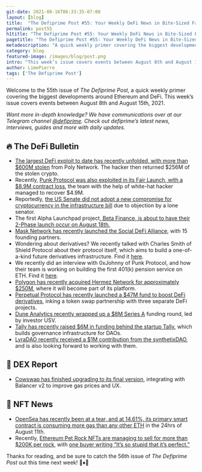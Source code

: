 ```yaml
---
git-date: 2021-08-16T06:33:35-07:00
layout: [blog]
title:  "The Defiprime Post #55: Your Weekly DeFi News in Bite-Sized Fashion"
permalink: post55
h1title: "The Defiprime Post #55: Your Weekly DeFi News in Bite-Sized Fashion"
pagetitle: "The Defiprime Post #55: Your Weekly DeFi News in Bite-Sized Fashion"
metadescription: "A quick weekly primer covering the biggest developments around Ethereum and DeFi. This week’s issue covers events between August 8th and August 15th, 2021"
category: blog
featured-image: /images/blog/post.png
intro: "This week’s issue covers events between August 8th and August 15th, 2021"
author: LimePierre
tags: ['The Defiprime Post']
---
```


Welcome to the 55th issue of _The Defiprime Post_, a quick weekly primer covering the biggest developments around Ethereum and DeFi. This week’s issue covers events between August 8th and August 15th, 2021.

_Want more in-depth knowledge? We have communications over at our Telegram channel [@defiprime](https://t.me/defiprime). Check out defiprime’s latest news, interviews, guides and more with daily updates._


## 🔥 The DeFi Bulletin

* [The largest DeFi exploit to date has recently unfolded, with more than $600M stolen](https://twitter.com/defiprime/status/1425091244942893067) from Poly Network. The hacker then returned $256M of the stolen crypto.
* Recently, [Punk Protocol was also exploited in its Fair Launch, with a $8.9M contract loss](https://medium.com/punkprotocol/punk-finance-fair-launch-incident-report-984d9e340eb), the team with the help of white-hat hacker managed to recover $4.9M.
* Reportedly, [the US Senate did not adopt a new compromise for cryptocurrency in the infrastructure bill](https://www.coindesk.com/senate-compromise-infrastructure-bill) due to objection by a lone senator.
* The first Alpha Launchpad project,[ Beta Finance, is about to have their 2-Phase launch occur on August 18th. ](https://medium.com/beta-finance/beta-finances-2-phase-launch-on-ethereum-starts-august-18-784bee7652cb)
* [Mask Network has recently launched the Social DeFi Alliance](https://masknetwork.medium.com/mask-network-launches-the-social-defi-alliance-with-15-founding-partners-fdb82122bf1c), with 15 founding partners.
* Wondering about derivatives? We recently talked with Charles Smith of Shield Protocol about their protocol itself, which aims to build a one-of-a-kind future derivatives infrastructure. Find it [here](https://defiprime.com/shield).
* We recently did an interview with 0xJohnny of Punk Protocol, and how their team is working on building the first 401(k) pension service on ETH. Find it [here](https://defiprime.com/punk-protocol).
* [Polygon has recently acquired Hermez Network for approximately $250M,](https://www.coindesk.com/polygon-merges-with-hermez-network-in-250m-deal?amp=1&__twitter_impression=true&s=09) where it will become part of its platform.
* [Perpetual Protocol has recently launched a $47M fund to boost DeFi derivatives](https://cryptobriefing.com/perpetual-protocol-launches-47m-fund-to-boost-derivatives-trading/), inking a token swap partnership with three separate DeFi projects.
* [Dune Analytics recently wrapped up a $8M Series A](https://dune.xyz/blog/series-a) funding round, led by investor USV.
* [Tally has recently raised $6M in funding behind the startup Tally](https://t.co/UsCZLnPEQy?amp=1&s=09), which builds governance infrastructure for DAOs.
* [LyraDAO recently received a $1M contribution from the synthetixDAO](https://blog.lyra.finance/sdao-contributed-1m-to-lyra/), and is also looking forward to working with them.

## 💱 DEX Report

* [Cowswap has finished upgrading to its final version](https://medium.com/@gnosisPM/cowswap-upgrades-to-final-version-by-fully-integrating-with-balancer-v2-21f4d635da1), integrating with Balancer v2 to improve gas prices and UX.


## 💎 NFT News

* [OpenSea has recently been at a tear, and at 14.61%, its primary smart contract is consuming more gas than any other ETH](https://thedefiant.io/opensea-bots/) in the 24hrs of August 11th.
* Recently, [Ethereum Pet Rock NFTs are managing to sell for more than $200K per rock](https://fortune.com/2021/08/10/nft-rocks-200000/), with [one buyer writing “It’s so stupid that it’s perfect.”](https://decrypt.co/78097/ethereum-pet-rock-nfts-selling-more-than-100000)

Thanks for reading, and be sure to catch the 56th issue of _The Defiprime Post_ out this time next week! 👋♦️👋